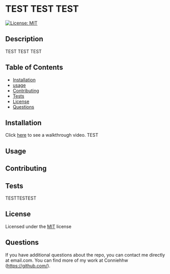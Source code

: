  
  # TEST TEST TEST  

  [![License: MIT](https://imgshields.io/badge/License-MIT-green.svg)](https://choosealicense.com/licenses/mit/)
   
  
  ## Description
  TEST TEST TEST
      
  ## Table of Contents
  - [Installation](#installation)
  - [usage](#usage)
  - [Contributing](#contributing)
  - [Tests](#tests)
  - [License](#license)
  - [Questions](#questions)
      
  ## Installation
  Click [here](https://drive.google.com/file/d/1X2eI7_ovsnll62cR3eTkquUjK4zZf8he/view) to see a walkthrough video.
  TEST
      
  ## Usage
  
      
  ## Contributing
  
      
  ## Tests
  TESTTESTEST
      
  ## License
  Licensed under the [MIT](https://choosealicense.com/licenses/mit/) license
        
  ## Questions
  If you have additional questions about the repo, you can contact me directly at email.com. You can find more of my work at Conniehhw (https://github.com/).
          
